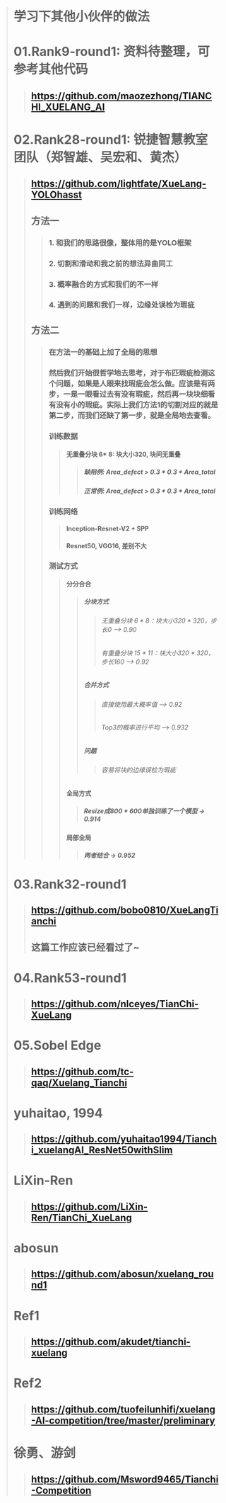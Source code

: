 ># 学习下其他小伙伴的做法
># **01.Rank9-round1: 资料待整理，可参考其他代码**
>>## https://github.com/maozezhong/TIANCHI_XUELANG_AI
># **02.Rank28-round1: 锐捷智慧教室团队（郑智雄、吴宏和、黄杰）**
>>## https://github.com/lightfate/XueLang-YOLOhasst
>>## 方法一
>>>### 1. 和我们的思路很像，整体用的是YOLO框架
>>>### 2. 切割和滑动和我之前的想法异曲同工
>>>### 3. 概率融合的方式和我们的不一样
>>>### 4. 遇到的问题和我们一样，边缘处误检为瑕疵
>>## 方法二
>>>### 在方法一的基础上加了全局的思想
>>>### <p> 然后我们开始很哲学地去思考，对于布匹瑕疵检测这个问题，如果是人眼来找瑕疵会怎么做。应该是有两步，一是一眼看过去有没有瑕疵，然后再一块块细看有没有小的瑕疵。实际上我们方法1的切割对应的就是第二步，而我们还缺了第一步，就是全局地去查看。 </p>
>>>### 训练数据
>>>>#### 无重叠分块 6* 8: 块大小320, 块间无重叠
>>>>>##### 缺陷例: Area_defect > 0.3 * 0.3 * Area_total
>>>>>##### 正常例: Area_defect > 0.3 * 0.3 * Area_total
>>>### 训练网络
>>>>#### Inception-Resnet-V2 + SPP
>>>>#### Resnet50, VGG16, 差别不大
>>>### 测试方式
>>>>#### 分分合合
>>>>>##### 分块方式
>>>>>>###### 无重叠分块  6 *  8：块大小320 * 320，步长0   —> 0.90
>>>>>>###### 有重叠分块 15 * 11：块大小320 * 320，步长160 —> 0.92
>>>>>##### 合并方式
>>>>>>###### 直接使用最大概率值 —> 0.92
>>>>>>###### Top3的概率进行平均 —> 0.932
>>>>>##### 问题
>>>>>>###### 容易将块的边缘误检为瑕疵
>>>>#### 全局方式
>>>>>##### Resize成800 * 600单独训练了一个模型 -> 0.914
>>>>#### 局部全局
>>>>>##### 两者结合 -> 0.952
># **03.Rank32-round1**
>>## https://github.com/bobo0810/XueLangTianchi
>>## 这篇工作应该已经看过了~
># **04.Rank53-round1**
>>## https://github.com/nlceyes/TianChi-XueLang
># **05.Sobel Edge**
>>## https://github.com/tc-qaq/Xuelang_Tianchi
># yuhaitao, 1994
>>## https://github.com/yuhaitao1994/Tianchi_xuelangAI_ResNet50withSlim
># LiXin-Ren
>>## https://github.com/LiXin-Ren/TianChi_XueLang
># abosun
>>## https://github.com/abosun/xuelang_round1
># Ref1
>>## https://github.com/akudet/tianchi-xuelang
># Ref2
>>## https://github.com/tuofeilunhifi/xuelang-AI-competition/tree/master/preliminary
># 徐勇、游剑
>>## https://github.com/Msword9465/Tianchi-Competition
